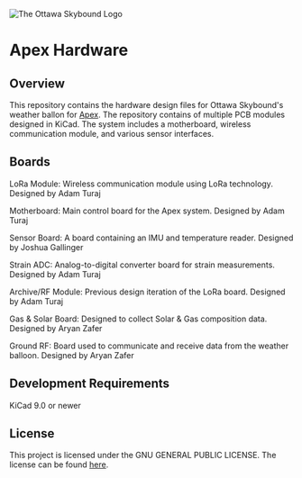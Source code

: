 ![The Ottawa Skybound Logo](https://hc-cdn.hel1.your-objectstorage.com/s/v3/1629d2e3f622f46302eb5b086aa902cd3c22def1_image.png)

# Apex Hardware

## Overview

This repository contains the hardware design files for Ottawa Skybound's weather ballon for [Apex](https://apex.hackclub.com). The repository contains of multiple PCB modules designed in KiCad. The system includes a motherboard, wireless communication module, and various sensor interfaces.

## Boards

LoRa Module: Wireless communication module using LoRa technology. Designed by Adam Turaj

Motherboard: Main control board for the Apex system. Designed by Adam Turaj

Sensor Board: A board containing an IMU and temperature reader. Designed by Joshua Gallinger

Strain ADC: Analog-to-digital converter board for strain measurements. Designed by Adam Turaj

Archive/RF Module: Previous design iteration of the LoRa board. Designed by Adam Turaj

Gas & Solar Board: Designed to collect Solar & Gas composition data. Designed by Aryan Zafer

Ground RF: Board used to communicate and receive data from the weather balloon. Designed by Aryan Zafer

## Development Requirements

KiCad 9.0 or newer

## License

This project is licensed under the GNU GENERAL PUBLIC LICENSE. The license can be found [here](https://github.com/Apex-Ottawa-Team/hardware/blob/main/LICENSE).
